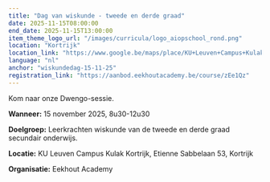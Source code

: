 ```yaml
---
title: "Dag van wiskunde - tweede en derde graad"
date: 2025-11-15T08:00:00
end_date: 2025-11-15T13:00:00
item_theme_logo_url: "/images/curricula/logo_aiopschool_rond.png"
location: "Kortrijk"
location_link: "https://www.google.be/maps/place/KU+Leuven+Campus+Kulak+Kortrijk/@50.806021,3.2898247,17z/data=!3m2!4b1!5s0x47c33b496c0da127:0x668027e5eb8c3c3c!4m6!3m5!1s0x47c33b1680feea7f:0xb7de98d538fe190!8m2!3d50.806021!4d3.2923996!16zL20vMDhxaG45?hl=nl&entry=ttu&g_ep=EgoyMDI1MDIxOS4xIKXMDSoASAFQAw%3D%3D"
language: "nl"
anchor: "wiskundedag-15-11-25"
registration_link: "https://aanbod.eekhoutacademy.be/course/zEe1Qz"
---
```

Kom naar onze Dwengo-sessie.

**Wanneer:** 15 november 2025, 8u30-12u30

**Doelgroep:** Leerkrachten wiskunde van de tweede en derde graad secundair onderwijs.

**Locatie:** KU Leuven Campus Kulak Kortrijk, Etienne Sabbelaan 53, Kortrijk

**Organisatie:** Eekhout Academy
